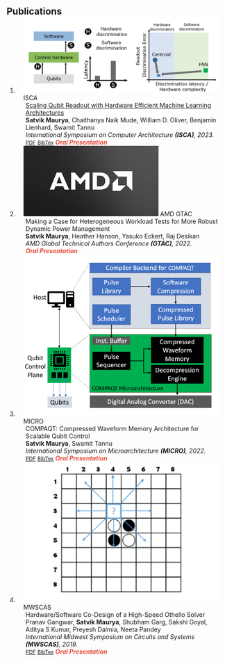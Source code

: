<h2 id="publications" style="margin: 2px 0px -15px;">Publications</h2>

<div class="publications">
<ol class="bibliography">

<li>
  <div class="pub-row">
    <div class="col-sm-3 abbr" style="position: relative;padding-right: 15px;padding-left: 15px;">
      <img src="assets/img/herqules.png" class="teaser img-fluid z-depth-1">
      <abbr class="badge">ISCA</abbr>
    </div>
    <div class="col-sm-9" style="position: relative;padding-right: 15px;padding-left: 20px;">
      <div class="title"><a href="https://arxiv.org/pdf/2212.03895.pdf">Scaling Qubit Readout with Hardware Efficient Machine Learning Architectures</a></div>
      <div class="author"><strong>Satvik Maurya</strong>, Chaithanya Naik Mude, William D. Oliver, Benjamin Lienhard, Swamit Tannu</div>
      <div class="periodical"><em>International Symposium on Computer Architecture <strong>(ISCA)</strong>, 2023.</em></div>
      <div class="links">
        <a href="https://arxiv.org/pdf/2212.03895.pdf" class="btn btn-sm z-depth-0" role="button" target="_blank" style="font-size:12px;">PDF</a>
        <!-- <a href="https://github.com/yaoyao-liu/mnemonics" class="btn btn-sm z-depth-0" role="button" target="_blank" style="font-size:12px;">Code</a> -->
        <!-- <a href="https://class-il.mpi-inf.mpg.de/mnemonics/" class="btn btn-sm z-depth-0" role="button" target="_blank" style="font-size:12px;">Project Page</a> -->
        <a href="https://dblp.org/rec/journals/corr/abs-2212-03895.html?view=bibtex" class="btn btn-sm z-depth-0" role="button" target="_blank" style="font-size:12px;">BibTex</a>
        <strong><i style="color:#e74d3c">Oral Presentation</i></strong>
      </div>
    </div>
  </div>
  </li>

  <li>
    <div class="pub-row">
      <div class="col-sm-3 abbr" style="position: relative;padding-right: 15px;padding-left: 15px;">
        <img src="assets/img/amd.jpg" class="teaser img-fluid z-depth-1">
        <abbr class="badge">AMD GTAC</abbr>
      </div>
      <div class="col-sm-9" style="position: relative;padding-right: 15px;padding-left: 20px;">
        <div class="title"><a href=""></a>Making a Case for Heterogeneous Workload Tests for More Robust Dynamic Power Management</div>
        <div class="author"><strong>Satvik Maurya</strong>, Heather Hanson, Yasuko Eckert, Raj Desikan</div>
        <div class="periodical"><em>AMD Global Technical Authors Conference <strong>(GTAC)</strong>, 2022.</em></div>
        <div class="links">
          <!-- <a href="https://arxiv.org/pdf/2212.03895.pdf" class="btn btn-sm z-depth-0" role="button" target="_blank" style="font-size:12px;">PDF</a> -->
          <!-- <a href="https://github.com/yaoyao-liu/mnemonics" class="btn btn-sm z-depth-0" role="button" target="_blank" style="font-size:12px;">Code</a> -->
          <!-- <a href="https://class-il.mpi-inf.mpg.de/mnemonics/" class="btn btn-sm z-depth-0" role="button" target="_blank" style="font-size:12px;">Project Page</a> -->
          <!-- <a href="https://dblp.org/rec/journals/corr/abs-2212-03895.html?view=bibtex" class="btn btn-sm z-depth-0" role="button" target="_blank" style="font-size:12px;">BibTex</a> -->
          <strong><i style="color:#e74d3c">Oral Presentation</i></strong>
        </div>
      </div>
    </div>
  </li>

  <li>
    <div class="pub-row">
      <div class="col-sm-3 abbr" style="position: relative;padding-right: 15px;padding-left: 15px;">
        <img src="assets/img/compaqt.png" class="teaser img-fluid z-depth-1">
        <abbr class="badge">MICRO</abbr>
      </div>
      <div class="col-sm-9" style="position: relative;padding-right: 15px;padding-left: 20px;">
        <div class="title"><a href="https://ieeexplore.ieee.org/abstract/document/9923861"></a>COMPAQT: Compressed Waveform Memory Architecture for Scalable Qubit Control</div>
        <div class="author"><strong>Satvik Maurya</strong>, Swamit Tannu</div>
        <div class="periodical"><em>International Symposium on Microarchitecture <strong>(MICRO)</strong>, 2022.</em></div>
        <div class="links">
          <a href="https://arxiv.org/pdf/2212.03897.pdf" class="btn btn-sm z-depth-0" role="button" target="_blank" style="font-size:12px;">PDF</a>
          <!-- <a href="https://github.com/yaoyao-liu/mnemonics" class="btn btn-sm z-depth-0" role="button" target="_blank" style="font-size:12px;">Code</a> -->
          <!-- <a href="https://class-il.mpi-inf.mpg.de/mnemonics/" class="btn btn-sm z-depth-0" role="button" target="_blank" style="font-size:12px;">Project Page</a> -->
          <a href="https://dblp.org/rec/journals/corr/abs-2212-03897.html?view=bibtex" class="btn btn-sm z-depth-0" role="button" target="_blank" style="font-size:12px;">BibTex</a>
          <strong><i style="color:#e74d3c">Oral Presentation</i></strong>
        </div>
      </div>
    </div>
  </li>

  <li>
    <div class="pub-row">
      <div class="col-sm-3 abbr" style="position: relative;padding-right: 15px;padding-left: 15px;">
        <img src="assets/img/othello.png" class="teaser img-fluid z-depth-1">
        <abbr class="badge">MWSCAS</abbr>
      </div>
      <div class="col-sm-9" style="position: relative;padding-right: 15px;padding-left: 20px;">
        <div class="title"><a href="https://ieeexplore.ieee.org/abstract/document/8885136"></a>Hardware/Software Co-Design of a High-Speed Othello Solver</div>
        <div class="author">Pranav Gangwar, <strong>Satvik Maurya</strong>, Shubham Garg, Sakshi Goyal, Aditya S Kumar, Preyesh Dalmia, Neeta Pandey</div>
        <div class="periodical"><em>International Midwest Symposium on Circuits and Systems <strong>(MWSCAS)</strong>, 2019.</em></div>
        <div class="links">
          <a href="https://ieeexplore.ieee.org/abstract/document/8885136" class="btn btn-sm z-depth-0" role="button" target="_blank" style="font-size:12px;">PDF</a>
          <!-- <a href="https://github.com/yaoyao-liu/mnemonics" class="btn btn-sm z-depth-0" role="button" target="_blank" style="font-size:12px;">Code</a> -->
          <!-- <a href="https://class-il.mpi-inf.mpg.de/mnemonics/" class="btn btn-sm z-depth-0" role="button" target="_blank" style="font-size:12px;">Project Page</a> -->
          <a href="https://dblp.org/rec/conf/mwscas/GangwarMGGKDP19.html?view=bibtex" class="btn btn-sm z-depth-0" role="button" target="_blank" style="font-size:12px;">BibTex</a>
          <strong><i style="color:#e74d3c">Oral Presentation</i></strong>
        </div>
      </div>
    </div>
  </li>
  
<br>

</ol>
</div>

